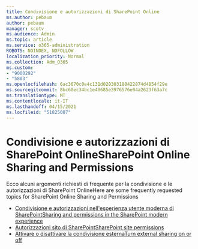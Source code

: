 ```yaml
---
title: Condivisione e autorizzazioni di SharePoint Online
ms.author: pebaum
author: pebaum
manager: scotv
ms.audience: Admin
ms.topic: article
ms.service: o365-administration
ROBOTS: NOINDEX, NOFOLLOW
localization_priority: Normal
ms.collection: Adm_O365
ms.custom:
- "9000292"
- "5803"
ms.openlocfilehash: 6ac3670c0e4c131d020303180422874d4854f29e
ms.sourcegitcommit: 8bc60ec34bc1e40685e3976576e04a2623f63a7c
ms.translationtype: MT
ms.contentlocale: it-IT
ms.lasthandoff: 04/15/2021
ms.locfileid: "51825087"
---
```

# <a name="sharepoint-online-sharing-and-permissions"></a><span data-ttu-id="dbc75-102">Condivisione e autorizzazioni di SharePoint Online</span><span class="sxs-lookup"><span data-stu-id="dbc75-102">SharePoint Online Sharing and Permissions</span></span>

<span data-ttu-id="dbc75-103">Ecco alcuni argomenti richiesti di frequente per la condivisione e le autorizzazioni di SharePoint Online</span><span class="sxs-lookup"><span data-stu-id="dbc75-103">Here are some frequently requested topics for SharePoint Online Sharing and Permissions</span></span>

- [<span data-ttu-id="dbc75-104">Condivisione e autorizzazioni nell'esperienza utente moderna di SharePoint</span><span class="sxs-lookup"><span data-stu-id="dbc75-104">Sharing and permissions in the SharePoint modern experience</span></span>](https://docs.microsoft.com/sharepoint/modern-experience-sharing-permissions)
- [<span data-ttu-id="dbc75-105">Autorizzazioni sito di SharePoint</span><span class="sxs-lookup"><span data-stu-id="dbc75-105">SharePoint site permissions</span></span>](https://docs.microsoft.com/sharepoint/customize-sharepoint-site-permissions)
- [<span data-ttu-id="dbc75-106">Attivare o disattivare la condivisione esterna</span><span class="sxs-lookup"><span data-stu-id="dbc75-106">Turn external sharing on or off</span></span>](https://docs.microsoft.com/sharepoint/turn-external-sharing-on-or-off)